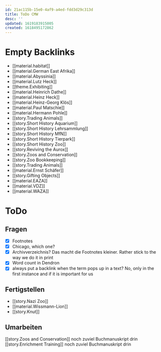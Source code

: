 ```yaml
---
id: 21ac115b-15e0-4af9-a4ed-fdd3d29c313d
title: ToDo CMW
desc: ''
updated: 1619183915005
created: 1618495172862
---
```

# Empty Backlinks

* [[material.habitat]]
* [[material.German East Afrika]]
* [[material.Abyssinia]]
* [[material.Lutz Heck]]
* [[theme.Exhibiting]]
* [[material.Heinrich Dathe]]
* [[material.Heinz Heck]]
* [[material.Heinz-Georg Klös]]
* [[material.Paul Matschie]]
* [[material.Hermann Pohle]]
* [[story.Trading Animals]]
* [[story.Short History Aquarium]]
* [[story.Short History Lehrsammlung]]
* [[story.Short History MfN]]
* [[story.Short History Tierpark]]
* [[story.Short History Zoo]]
* [[story.Reviving the Aurox]]
* [[story.Zoos and Conservation]]
* [[story.Zoo Bookkeeping]]
* [[story.Trading Animals]]
* [[material.Ernst Schäfer]]
* [[story.Gifting Objects]]
* [[material.EAZA]]
* [[material.VDZ]]
* [[material.WAZA]]

# ToDo

## Fragen

* [x] Footnotes
* [x] Chicago, which one?
* [x] Archivverzeichnis? Das macht die Footnotes kleiner. Rather stick to the way we do it in print
* [x] Word count in Dendron
* [x] always put a backlink when the term pops up in a text? No, only in the first instance and if it is important for us

## Fertigstellen

* [[story.Nazi Zoo]]
* [[material.Wissmann-Lion]]
* [[story.Knut]]

## Umarbeiten

[[story.Zoos and Conservation]] noch zuviel Buchmanuskript drin
[[story.Enrichment Training]] noch zuviel Buchmanuskript drin